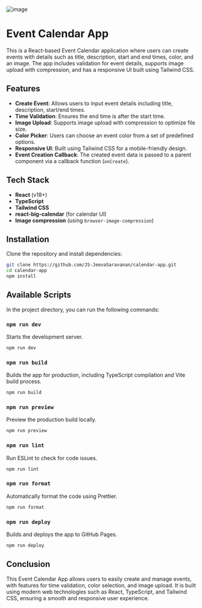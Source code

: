 
![image](https://github.com/user-attachments/assets/399e0482-c972-4571-8820-ccd5ad7c2f01)



# Event Calendar App

This is a React-based Event Calendar application where users can create events with details such as title, description, start and end times, color, and an image. The app includes validation for event details, supports image upload with compression, and has a responsive UI built using Tailwind CSS.

## Features

- **Create Event**: Allows users to input event details including title, description, start/end times.
- **Time Validation**: Ensures the end time is after the start time.
- **Image Upload**: Supports image upload with compression to optimize file size.
- **Color Picker**: Users can choose an event color from a set of predefined options.
- **Responsive UI**: Built using Tailwind CSS for a mobile-friendly design.
- **Event Creation Callback**: The created event data is passed to a parent component via a callback function (`onCreate`).

## Tech Stack

- **React** (v18+)
- **TypeScript**
- **Tailwind CSS**
- **react-big-calendar** (for calendar UI)
- **Image compression** (using `browser-image-compression`)

## Installation

Clone the repository and install dependencies:

```bash
git clone https://github.com/JS-JeevaSaravanan/calendar-app.git
cd calendar-app
npm install
```

## Available Scripts

In the project directory, you can run the following commands:

### `npm run dev`

Starts the development server.

```bash
npm run dev
```

### `npm run build`

Builds the app for production, including TypeScript compilation and Vite build process.

```bash
npm run build
```

### `npm run preview`

Preview the production build locally.

```bash
npm run preview
```

### `npm run lint`

Run ESLint to check for code issues.

```bash
npm run lint
```

### `npm run format`

Automatically format the code using Prettier.

```bash
npm run format
```

### `npm run deploy`

Builds and deploys the app to GitHub Pages.

```bash
npm run deploy
```

## Conclusion

This Event Calendar App allows users to easily create and manage events, with features for time validation, color selection, and image upload. It is built using modern web technologies such as React, TypeScript, and Tailwind CSS, ensuring a smooth and responsive user experience.


